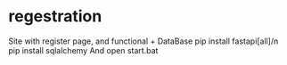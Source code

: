 # regestration
Site with register page, and functional + DataBase
pip install fastapi[all]/n
pip install sqlalchemy
And open start.bat
